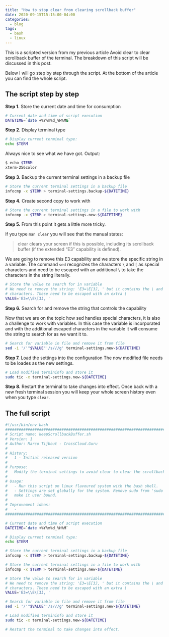 ```yaml
---
title: "How to stop clear from clearing scrollback buffer"
date: 2020-09-15T15:15:00-04:00
categories:
  - blog
tags:
  - bash
  - linux 
---
```


This is a scripted version from my previous article Avoid clear to clear scrollback buffer of the terminal. The breakdown of this script will be discussed in this post.

Below I will go step by step through the script. At the bottom of the article you can find the whole script.

## The script step by step

**Step 1.** Store the current date and time for consumption

```bash
# Current date and time of script execution
DATETIME=`date +%Y%m%d_%H%M&`
```

**Step 2.** Display terminal type

```bash
# Display current terminal type:
echo $TERM
```

Always nice to see what we have got.
Output:

```bash
$ echo $TERM
xterm-256color
```
**Step 3.** Backup the current terminal settings in a backup file

```bash
# Store the current terminal settings in a backup file
infocmp -x $TERM > terminal-settings.backup-${DATETIME}
```

**Step 4.** Create second copy to work with

```bash
# Store the current terminal settings in a file to work with
infocmp -x $TERM > terminal-settings.new-${DATETIME}
```

**Step 5.**
From this point it gets a little more tricky.

If you type `man clear` you will see that the manual states:

> clear clears your screen if this is possible, including its scrollback buffer (if the extended “E3” capability is defined).

We are going to remove this E3 capability and we store the specific string in a variable. The command `sed` recognizes the characters `\` and `[` as special characters and need to be escaped with an additional `\` to take the characters in the string literally.

```bash
# Store the value to search for in variable
# We need to remove the string: 'E3=\E[3J, ' but it contains the \ and [ special
# characters. These need to be escaped with an extra \
VALUE='E3=\\E\[3J, '
```

**Step 6.** Search for and remove the string that controls the capability

Now that we are on the topic how sed handles special characters, it is also a challenge to work with variables. In this case the variable is incorporated and with the additional escaped characters in the variable it will consume the string to search for as we want it to.

```bash
# Search for variable in file and remove it from file
sed -i '/'"$VALUE"'/s///g' terminal-settings.new-${DATETIME}
```

**Step 7.** Load the settings into the configuration
The now modified file needs to be loades as the new settings.

```bash 
# Load modified termininfo and store it
sudo tic -x terminal-settings.new-${DATETIME}
```

**Step 8.** Restart the terminal to take changes into effect.
Once back with a new fresh terminal session you will keep your whole screen history even when you type `clear`.

## The full script

```bash
#!/usr/bin/env bash
################################################################################
# Script name: keepScrollbackBuffer.sh
# Version: 1
# Author: Marco Tijbout - CrossCloud.Guru
#
# History:
#   1 - Initial released version
#
# Purpose:
#   Modify the terminal settings to avoid clear to clear the scrollback buffer
#
# Usage:
#   - Run this script on linux flavoured system with the bash shell.
#   - Settings are set globally for the system. Remove sudo from 'sudo tic' to
#   make it user bound.
#
# Improvement ideas:
#   -
################################################################################

# Current date and time of script execution
DATETIME=`date +%Y%m%d_%H%M`

# Display current terminal type:
echo $TERM

# Store the current terminal settings in a backup file
infocmp -x $TERM > terminal-settings.backup-${DATETIME}

# Store the current terminal settings in a file to work with
infocmp -x $TERM > terminal-settings.new-${DATETIME}

# Store the value to search for in variable
# We need to remove the string: 'E3=\E[3J, ' but it contains the \ and [ special
# characters. These need to be escaped with an extra \
VALUE='E3=\\E\[3J, '

# Search for variable in file and remove it from file
sed -i '/'"$VALUE"'/s///g' terminal-settings.new-${DATETIME}

# Load modified termininfo and store it
sudo tic -x terminal-settings.new-${DATETIME}

# Restart the terminal to take changes into effect.
```


